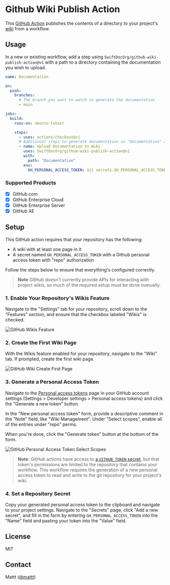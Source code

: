 # Github Wiki Publish Action

This [GitHub Action][github actions]
publishes the contents of a directory to your project's [wiki][github wiki]
from a workflow.

## Usage

In a new or existing workflow,
add a step using `SwiftDocOrg/github-wiki-publish-action@v1`
with a path to a directory containing the documentation you wish to upload.

```yml
name: Documentation

on:
  push:
    branches:
      # The branch you want to watch to generate the documentation
      - main

jobs:
  build:
    runs-on: ubuntu-latest

    steps:
      - uses: actions/checkout@v1
      # Additional steps to generate documentation in "Documentation" directory
      - name: Upload Documentation to Wiki
        uses: SwiftDocOrg/github-wiki-publish-action@v1
        with:
          path: "Documentation"
        env:
          GH_PERSONAL_ACCESS_TOKEN: ${{ secrets.GH_PERSONAL_ACCESS_TOKEN }}
```

### Supported Products

- [x] GitHub.com
- [x] GitHub Enterprise Cloud
- [x] GitHub Enterprise Server 
- [x] GitHub AE

## Setup

This GitHub action requires that your repository has the following:

- A wiki with at least one page in it
- A secret named `GH_PERSONAL_ACCESS_TOKEN`
  with a Github personal access token with "repo" authorization

Follow the steps below to ensure that everything's configured correctly.

> **Note**
> GitHub doesn't currently provide APIs for interacting with project wikis,
> so much of the required setup must be done manually.

### 1. Enable Your Repository's Wikis Feature

Navigate to the "Settings" tab for your repository,
scroll down to the "Features" section,
and ensure that the checkbox labeled "Wikis" is checked.

![GitHub Wikis Feature](https://user-images.githubusercontent.com/7659/72726104-5f3aff80-3b3c-11ea-8f2e-fe73aff0276b.png)

### 2. Create the First Wiki Page

With the Wikis feature enabled for your repository,
navigate to the "Wiki" tab.
If prompted,
create the first wiki page.

![GitHub Wiki Create First Page](https://user-images.githubusercontent.com/7659/72726186-927d8e80-3b3c-11ea-8014-4622f8ff3226.png)

### 3. Generate a Personal Access Token

Navigate to the [Personal access tokens](https://github.com/settings/tokens) page
in your GitHub account settings
(Settings > Developer settings > Personal access tokens)
and click the "Generate a new token" button.

In the "New personal access token" form,
provide a descriptive comment in the "Note" field, like "Wiki Management".
Under "Select scopes",
enable all of the entries under "repo" perms.

When you're done,
click the "Generate token" button at the bottom of the form.

![GitHub Personal Access Token Select Scopes](https://user-images.githubusercontent.com/7659/72726210-9f9a7d80-3b3c-11ea-81b4-528de92fb9fa.png)

> **Note**:
> GitHub actions have access to [a `GITHUB_TOKEN` secret][GITHUB_TOKEN],
> but that token's permissions are limited to
> the repository that contains your workflow.
> This workflow requires the generation of a new personal access token
> to read and write to the git repository for your project's wiki.

### 4. Set a Repository Secret

Copy your generated personal access token to the clipboard
and navigate to your project settings.
Navigate to the "Secrets" page,
click "Add a new secret",
and fill in the form by
entering `GH_PERSONAL_ACCESS_TOKEN` into the "Name" field and
pasting your token into the "Value" field.

## License

MIT

## Contact

Mattt ([@mattt](https://twitter.com/mattt))

[github actions]: https://help.github.com/en/actions
[github wiki]: https://help.github.com/en/github/building-a-strong-community/about-wikis
[GITHUB_TOKEN]: https://help.github.com/en/actions/automating-your-workflow-with-github-actions/authenticating-with-the-github_token#about-the-github_token-secret

